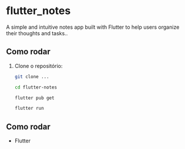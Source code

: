 # flutter_notes

A simple and intuitive notes app built with Flutter to help users organize their thoughts and tasks..

## Como rodar

1. Clone o repositório:
   ```bash
   git clone ...
   ```
    ```bash
    cd flutter-notes
   ```
    ```bash
   flutter pub get
   ```
   ```bash
   flutter run
   ```
## Como rodar
- Flutter
